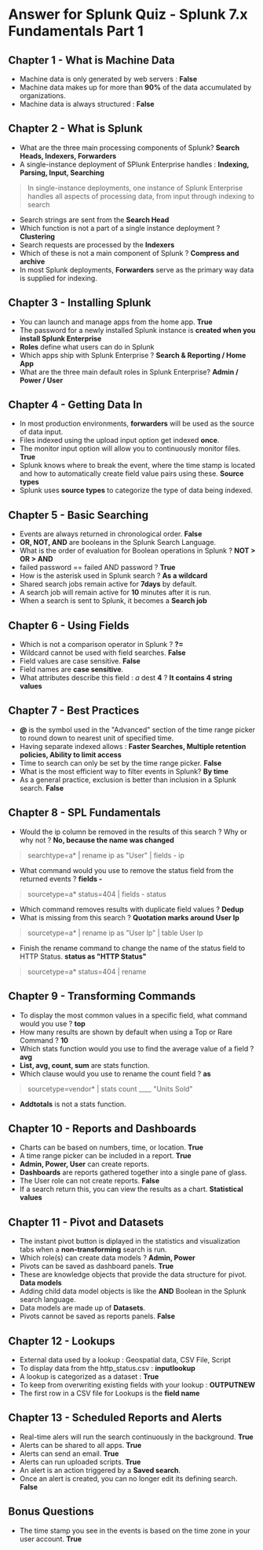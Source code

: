 # Answer for Splunk Quiz - Splunk 7.x Fundamentals Part 1

## Chapter 1 - What is Machine Data
* Machine data is only generated by web servers : **False**
* Machine data makes up for more than **90%** of the data accumulated by organizations.
* Machine data is always structured : **False**

## Chapter 2 - What is Splunk
* What are the three main processing components of Splunk? **Search Heads, Indexers, Forwarders**
* A single-instance deployment of SPlunk Enterprise handles : **Indexing, Parsing, Input, Searching**
> In single-instance deployments, one instance of Splunk Enterprise handles all aspects of processing data, from input through indexing to search
* Search strings are sent from the **Search Head**
* Which function is not a part of a single instance deployment ? **Clustering**
* Search requests are processed by the **Indexers**
* Which of these is not a main component of Splunk ? **Compress and archive**
* In most Splunk deployments, **Forwarders** serve as the primary way data is supplied for indexing.

## Chapter 3 - Installing Splunk
* You can launch and manage apps from the home app. **True**
* The password for a newly installed Splunk instance is **created when you install Splunk Enterprise**
* **Roles** define what users can do in Splunk
* Which apps ship with Splunk Enterprise ? **Search & Reporting / Home App**
* What are the three main default roles in Splunk Enterprise? **Admin / Power / User**

## Chapter 4 - Getting Data In
* In most production environments, **forwarders** will be used as the source of data input.
* Files indexed using the upload input option get indexed **once**.
* The monitor input option will allow you to continuously monitor files. **True**
* Splunk knows where to break the event, where the time stamp is located and how to automatically create field value pairs using these. **Source types**
* Splunk uses **source types** to categorize the type of data being indexed.

## Chapter 5 - Basic Searching
* Events are always returned in chronological order. **False**
* **OR, NOT, AND** are booleans in the Splunk Search Language.
* What is the order of evaluation for Boolean operations in Splunk ? **NOT > OR > AND**
* failed password == failed AND password ? **True**
* How is the asterisk used in Splunk search ? **As a wildcard**
* Shared search jobs remain active for **7days** by default.
* A search job will remain active for **10** minutes after it is run.
* When a search is sent to Splunk, it becomes a **Search job**

## Chapter 6 - Using Fields
* Which is not a comparison operator in Splunk ? **?=**
* Wildcard cannot be used with field searches. **False**
* Field values are case sensitive. **False**
* Field names are **case sensitive**.
* What attributes describe this field : *a* dest **4** ? **It contains 4 string values**

## Chapter 7 - Best Practices
* **@** is the symbol used in the "Advanced" section of the time range picker to round down to nearest unit of specified time.
* Having separate indexed allows : **Faster Searches, Multiple retention policies, Ability to limit access**
* Time to search can only be set by the time range picker. **False**
* What is the most efficient way to filter events in Splunk? **By time**
* As a general practice, exclusion is better than inclusion in a Splunk search. **False**

## Chapter 8 - SPL Fundamentals
* Would the ip column be removed in the results of this search ? Why or why not ? **No, because the name was changed**
> searchtype=a* | rename ip as "User" | fields - ip
* What command would you use to remove the status field from the returned events ? **fields -**
> sourcetype=a* status=404 | fields - status
* Which command removes results with duplicate field values ? **Dedup**
* What is missing from this search ? **Quotation marks around User Ip**
> sourcetype=a* | rename ip as "User Ip" | table User Ip
* Finish the rename command to change the name of the status field to HTTP Status. **status as "HTTP Status"**
> sourcetype=a* status=404 | rename 

## Chapter 9 - Transforming Commands
* To display the most common values in a specific field, what command would you use ? **top**
* How many results are shown by default when using a Top or Rare Command ? **10**
* Which stats function would you use to find the average value of a field ? **avg**
* **List, avg, count, sum** are stats function.
* Which clause would you use to rename the count field ? **as**
> sourcetype=vendor* | stats count ____ "Units Sold"
* **Addtotals** is not a stats function.

## Chapter 10 - Reports and Dashboards
* Charts can be based on numbers, time, or location. **True**
* A time range picker can be included in a report. **True**
* **Admin, Power, User** can create reports.
* **Dashboards** are reports gathered together into a single pane of glass.
* The User role can not create reports. **False**
* If a search return this, you can view the results as a chart. **Statistical values**

## Chapter 11 - Pivot and Datasets
* The instant pivot button is diplayed in the statistics and visualization tabs when a **non-transforming** search is run.
* Which role(s) can create data models ? **Admin, Power**
* Pivots can be saved as dashboard panels. **True**
* These are knowledge objects that provide the data structure for pivot. **Data models**
* Adding child data model objects is like the **AND** Boolean in the Splunk search language.
* Data models are made up of **Datasets**.
* Pivots cannot be saved as reports panels. **False**

## Chapter 12 - Lookups
* External data used by a lookup : Geospatial data, CSV File, Script
* To display data from the http_status.csv : **inputlookup**
* A lookup is categorized as a dataset : **True**
* To keep from overwriting existing fields with your lookup : **OUTPUTNEW**
* The first row in a CSV file for Lookups is the **field name**

## Chapter 13 - Scheduled Reports and Alerts
* Real-time alers will run the search continuously in the background. **True**
* Alerts can be shared to all apps. **True**
* Alerts can send an email. **True**
* Alerts can run uploaded scripts. **True**
* An alert is an action triggered by a **Saved search**.
* Once an alert is created, you can no longer edit its defining search. **False**

## Bonus Questions
* The time stamp you see in the events is based on the time zone in your user account. **True**
